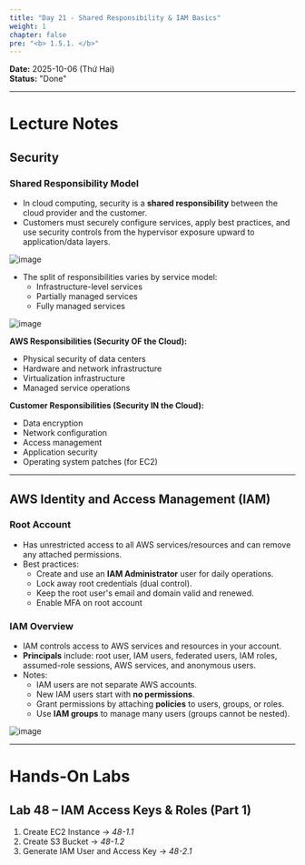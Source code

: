 ```yaml
---
title: "Day 21 - Shared Responsibility & IAM Basics"
weight: 1
chapter: false
pre: "<b> 1.5.1. </b>"
---
```


**Date:** 2025-10-06 (Thứ Hai)  
**Status:** "Done"  

---

# **Lecture Notes**

## Security

### Shared Responsibility Model

- In cloud computing, security is a **shared responsibility** between the cloud provider and the customer.  
- Customers must securely configure services, apply best practices, and use security controls from the hypervisor exposure upward to application/data layers.

![image](/images/1-Worklog/Week5/image.png)

- The split of responsibilities varies by service model:
  - Infrastructure-level services
  - Partially managed services
  - Fully managed services

![image](/images/1-Worklog/Week5/image%201.png)

**AWS Responsibilities (Security OF the Cloud):**

- Physical security of data centers
- Hardware and network infrastructure
- Virtualization infrastructure
- Managed service operations

**Customer Responsibilities (Security IN the Cloud):**

- Data encryption
- Network configuration
- Access management
- Application security
- Operating system patches (for EC2)

---

## AWS Identity and Access Management (IAM)

### Root Account

- Has unrestricted access to all AWS services/resources and can remove any attached permissions.  
- Best practices:
  - Create and use an **IAM Administrator** user for daily operations.
  - Lock away root credentials (dual control).  
  - Keep the root user's email and domain valid and renewed.
  - Enable MFA on root account

### IAM Overview

- IAM controls access to AWS services and resources in your account.  
- **Principals** include: root user, IAM users, federated users, IAM roles, assumed-role sessions, AWS services, and anonymous users.  
- Notes:
  - IAM users are not separate AWS accounts.
  - New IAM users start with **no permissions**.
  - Grant permissions by attaching **policies** to users, groups, or roles.
  - Use **IAM groups** to manage many users (groups cannot be nested).

![image](/images/1-Worklog/Week5/image%202.png)

---

# **Hands-On Labs**

## Lab 48 – IAM Access Keys & Roles (Part 1)

1. Create EC2 Instance → *48-1.1*  
2. Create S3 Bucket → *48-1.2*  
3. Generate IAM User and Access Key → *48-2.1*
